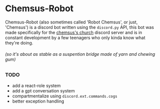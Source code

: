 # Chemsus-Robot
Chemsus-Robot (also sometimes called 'Robot Chemsus', or just, 'Chemsus') is a discord bot written using the `discord.py` API, this bot was made specifically for the [chemsus's church](https://discord.gg/mVhqcbqVNH) discord server and is in constant development by a few teenagers who only kinda know what they're doing.
###### _(so it's about as stable as a suspention bridge made of yarn and chewing gum)_
### TODO
- add a react-role system
- add a gpt conversation system
- compartmentalize using `discord.ext.commands.cogs`
- better exception handling
